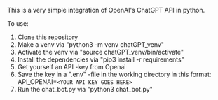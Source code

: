 This is a very simple integration of OpenAI's ChatGPT API in python. 


To use:


1. Clone this repository
2. Make a venv via "python3 -m venv chatGPT_venv"
3. Activate the venv via "source chatGPT_venv/bin/activate"
4. Install the dependencies via "pip3 install -r requirements"
5. Get yourself an API -key from Openai
6. Save the key in a ".env" -file in the working directory in this format:
   API_OPENAI=`<YOUR API KEY GOES HERE>`
7. Run the chat_bot.py via "python3 chat_bot.py"
